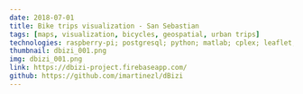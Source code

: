 ```yaml
---
date: 2018-07-01
title: Bike trips visualization - San Sebastian
tags: [maps, visualization, bicycles, geospatial, urban trips]
technologies: raspberry-pi; postgresql; python; matlab; cplex; leaflet; firebase;
thumbnail: dbizi_001.png
img: dbizi_001.png
link: https://dbizi-project.firebaseapp.com/
github: https://github.com/imartinezl/dBizi
---
```

